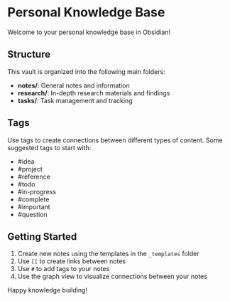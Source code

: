 # Personal Knowledge Base

Welcome to your personal knowledge base in Obsidian!

## Structure

This vault is organized into the following main folders:

- **notes/**: General notes and information
- **research/**: In-depth research materials and findings
- **tasks/**: Task management and tracking

## Tags

Use tags to create connections between different types of content. Some suggested tags to start with:

- #idea
- #project
- #reference
- #todo
- #in-progress
- #complete
- #important
- #question

## Getting Started

1. Create new notes using the templates in the `_templates` folder
2. Use `[[` to create links between notes
3. Use `#` to add tags to your notes
4. Use the graph view to visualize connections between your notes

Happy knowledge building!
